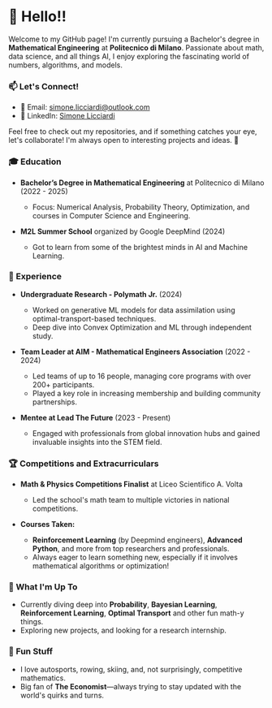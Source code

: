 # 👋 Hello!!

Welcome to my GitHub page! I'm currently pursuing a Bachelor's degree in **Mathematical Engineering** at **Politecnico di Milano**. Passionate about math, data science, and all things AI, I enjoy exploring the fascinating world of numbers, algorithms, and models.

### 📫 Let's Connect!

- 📧 Email: [simone.licciardi@outlook.com](mailto:simone.licciardi@outlook.com)
- 💼 LinkedIn: [Simone Licciardi](https://www.linkedin.com/in/simone-licciardi)

Feel free to check out my repositories, and if something catches your eye, let's collaborate! I'm always open to interesting projects and ideas. 🚀

### 🎓 Education

- **Bachelor’s Degree in Mathematical Engineering** at Politecnico di Milano (2022 - 2025)
  - Focus: Numerical Analysis, Probability Theory, Optimization, and courses in Computer Science and Engineering.

- **M2L Summer School** organized by Google DeepMind (2024)
  - Got to learn from some of the brightest minds in AI and Machine Learning.

### 🔬 Experience

- **Undergraduate Research - Polymath Jr.** (2024)
  - Worked on generative ML models for data assimilation using optimal-transport-based techniques.
  - Deep dive into Convex Optimization and ML through independent study.

- **Team Leader at AIM - Mathematical Engineers Association** (2022 - 2024)
  - Led teams of up to 16 people, managing core programs with over 200+ participants.
  - Played a key role in increasing membership and building community partnerships.

- **Mentee at Lead The Future** (2023 - Present)
  - Engaged with professionals from global innovation hubs and gained invaluable insights into the STEM field.

### 🏆 Competitions and Extracurriculars

- **Math & Physics Competitions Finalist** at Liceo Scientifico A. Volta
  - Led the school's math team to multiple victories in national competitions.

- **Courses Taken:**
  - **Reinforcement Learning** (by Deepmind engineers), **Advanced Python**, and more from top researchers and professionals.
  - Always eager to learn something new, especially if it involves mathematical algorithms or optimization!

### 🌱 What I'm Up To

- Currently diving deep into **Probability**, **Bayesian Learning**, **Reinforcement Learning**, **Optimal Transport** and other fun math-y things.
- Exploring new projects, and looking for a research internship.

### 🚀 Fun Stuff

- I love autosports, rowing, skiing, and, not surprisingly, competitive mathematics.
- Big fan of **The Economist**—always trying to stay updated with the world's quirks and turns.

